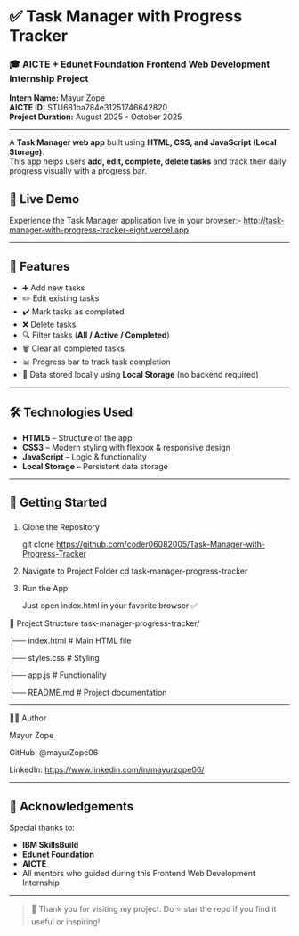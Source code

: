 # ✅ Task Manager with Progress Tracker

### 🎓 AICTE + Edunet Foundation Frontend Web Development Internship Project  
**Intern Name:** Mayur Zope                 
**AICTE ID:** STU681ba784e31251746642820  
**Project Duration:** August 2025 - October 2025

---

A **Task Manager web app** built using **HTML, CSS, and JavaScript (Local Storage)**.  
This app helps users **add, edit, complete, delete tasks** and track their daily progress visually with a progress bar.

## 🔗 Live Demo

Experience the Task Manager application live in your browser:-  http://task-manager-with-progress-tracker-eight.vercel.app

---

## 🌟 Features

- ➕ Add new tasks
- ✏️ Edit existing tasks
- ✔️ Mark tasks as completed
- ❌ Delete tasks
- 🔍 Filter tasks (**All / Active / Completed**)
- 🗑️ Clear all completed tasks
- 📊 Progress bar to track task completion
- 💾 Data stored locally using **Local Storage** (no backend required)

---

## 🛠️ Technologies Used

- **HTML5** – Structure of the app
- **CSS3** – Modern styling with flexbox & responsive design
- **JavaScript** – Logic & functionality
- **Local Storage** – Persistent data storage

---

## 🚀 Getting Started

###

1. Clone the Repository

   git clone https://github.com/coder06082005/Task-Manager-with-Progress-Tracker

2. Navigate to Project Folder
   cd task-manager-progress-tracker

3. Run the App

   Just open index.html in your favorite browser ✅

📂 Project Structure
task-manager-progress-tracker/

├── index.html      # Main HTML file

├── styles.css      # Styling

├── app.js          # Functionality

└── README.md       # Project documentation

---

👨‍💻 Author

Mayur Zope

GitHub: @mayurZope06

LinkedIn: https://www.linkedin.com/in/mayurzope06/

---

## 🏁 Acknowledgements

Special thanks to:
- **IBM SkillsBuild**
- **Edunet Foundation**
- **AICTE**
- All mentors who guided during this Frontend Web Development Internship

---

> 🙏 Thank you for visiting my project. Do ⭐ star the repo if you find it useful or inspiring!




